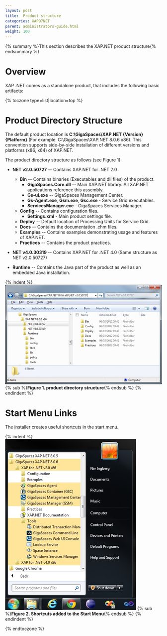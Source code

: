 ```yaml
---
layout: post
title:  Product structure
categories: XAP97NET
parent: administrators-guide.html
weight: 100
---
```


{% summary %}This section describes the XAP.NET product structure{% endsummary %}

# Overview

XAP .NET comes as a standalone product, that includes the following basic artifacts:

{% toczone type=list|location=top %}

# Product Directory Structure

The default product location is **C:\GigaSpaces\XAP.NET \{Version\} \{Platform\}** (For example: C:\GigaSpaces\XAP.NET 8.0.6 x86). This convention supports side-by-side installation of different versions and platforms (x86, x64) of XAP.NET.

The product directory structure as follows (see Figure 1):

- **NET v2.0.50727** -- Contains XAP.NET for .NET 2.0
    - **Bin** -- Contains binaries (Executables and dll files) of the product.
        - **GigaSpaces.Core.dll** -- Main XAP.NET library. All XAP.NET applications reference this assembly.
        - **Gs-ui.exe** -- GigaSpaces Management Center.
        - **Gs-Agent.exe**, **Gsm.exe**, **Gsc.exe** - Service Grid executables.
        - **ServicesManager.exe** - GigaSpaces Services Manager.
    - **Config** -- Contains configuration files.
        - **Settings.xml** - Main product settings file.
    - **Deploy** -- Default location of Processing Units for Service Grid.
    - **Docs** -- Contains the documentation .chm files.
    - **Examples**  -- Contains examples demonstrating usage and features of XAP.NET.
    - **Practices** -- Contains the product practices.

- **NET v4.0.30319** -- Contains XAP.NET for .NET 4.0 (Same structure as NET v2.0.50727)
- **Runtime** -- Contains the Java part of the product as well as an embedded Java installation.

{% indent %}
![XapNetProductStructure_806.jpg](/attachment_files/dotnet/XapNetProductStructure_806.jpg)
{% sub %}**Figure 1. product directory structure**{% endsub %}
{% endindent %}

# Start Menu Links

The installer creates useful shortcuts in the start menu.

{% indent %}
![XapNetStartMenu_806.jpg](/attachment_files/dotnet/XapNetStartMenu_806.jpg)
{% sub %}**Figure 2. Shortcuts added to the Start Menu**{% endsub %}
{% endindent %}

{% endtoczone %}

